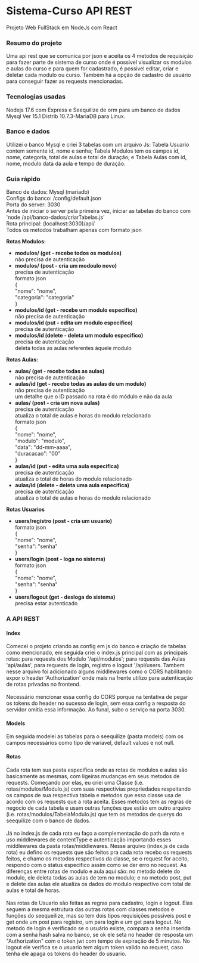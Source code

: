 # Sistema-Curso API REST
Projeto Web FullStack em NodeJs com React

### Resumo do projeto
Uma api rest que se comunica por json e aceita os 4 metodos de requisição para fazer parte de sistema de curso onde é possivel visualizar os modulos e aulas do curso e para quem for cadastrado, é possivel editar, criar e deletar cada modulo ou curso. Também há a opção de cadastro de usuário para conseguir fazer as requests mencionadas.

### Tecnologias usadas
Nodejs 17.6 com Express e Seequilize de orm para um banco de dados Mysql Ver 15.1 Distrib 10.7.3-MariaDB para Linux.

### Banco e dados
Utilizei o banco Mysql e criei 3 tabelas com um arquivo Js: Tabela Usuario contem somente id, nome e senha; Tabela Modulos tem os campos id, nome, categoria, total de aulas e total de duração; e Tabela Aulas com id, nome, modulo data da aula e tempo de duração.

### Guia rápido
Banco de dados: Mysql (mariadb) <br/>
Configs do banco: /config/default.json <br/>
Porta do server: 3030 <br/>
Antes de iniciar o server pela primeira vez, iniciar as tabelas do banco com 'node /api/banco-dados/criarTabelas.js' <br/>
Rota principal: (localhost:3030)/api/ <br/>
Todos os metodos trabalham apenas com formato json <br/>

**Rotas Modulos:**
- **modulos/ (get - recebe todos os modulos)** <br/>
não precisa de autenticação
- **modulos/ (post - cria um modoulo novo)** <br/>
precisa de autenticação <br/>
formato json  <br/>
{ <br/>
    "nome": "nome", <br/>
    "categoria": "categoria" <br/>
}
- **modulos/id (get - recebe um modulo especifico)** <br/>
não precisa de autenticação
- **modulos/id (put - edita um modulo especifico)** <br/>
precisa de autenticação
- **modulos/id (delete - deleta um modulo especifico)**<br/>
precisa de autenticação <br/>
deleta todas as aulas referentes àquele modulo

**Rotas Aulas:**
- **aulas/ (get - recebe todas as aulas)** <br/>
não precisa de autenticação
- **aulas/id (get - recebe todas as aulas de um modulo)** <br/>
não precisa de autenticação <br/>
um detalhe que o ID passado na rota é do módulo e não da aula
- **aulas/ (post - cria um nova aulas)** <br/>
precisa de autenticação <br/>
atualiza o total de aulas e horas do modulo relacionado <br/>
formato json <br/> 
{ <br/>
    "nome": "nome", <br/> 
    "modulo": "modulo", <br/> 
    "data": "dd-mm-aaaa", <br/>
    "duracacao": "00" <br/>
} <br/>
- **aulas/id (put - edita uma aula especifica)** <br/>
precisa de autenticação <br/>
atualiza o total de horas do modulo relacionado
- **aulas/id (delete - deleta uma aula especifica)** <br/>
precisa de autenticação <br/>
atualiza o total de aulas e horas do modulo relacionado

**Rotas Usuarios**
- **users/registro (post - cria um usuario)** <br/>
formato json <br/>
{ <br/>
    "nome": "nome", <br/>
    "senha": "senha" <br/>
} <br/>
- **users/login (post - loga no sistema)** <br/>
formato json <br/>
{ <br/>
    "nome": "nome", <br/>
    "senha": "senha" <br/>
} <br/>
- **users/logout (get - desloga do sistema)** <br/>
precisa estar autenticado



### A API REST
#### Index
Comecei o projeto criando as config em js do banco e criação de tabelas como mencionado, em seguida criei o index.js principal com as principais rotas: para requests dos Modulo '/api/modulos'; para requests das Aulas 'api/aulas', para requests de login, registro e logout '/api/users. Tambem nesse arquivo foi adicionado alguns middlewares como o CORS habilitando expor o header 'Authorization' onde mais na frente utilizo para autenticação de rotas privadas no frontend. <br/> <br/> Necessário mencionar essa config do CORS porque na tentativa de pegar os tokens do header no sucesso de login, sem essa config a resposta do servidor omitia essa informação. Ao funal, subo o serviço na porta 3030.

#### Models
Em seguida modelei as tabelas para o seequilize (pasta models) com os campos necessários como tipo de variavel, default values e not null.

#### Rotas
Cada rota tem sua pasta especifica onde as rotas de modulos e aulas são basicamente as mesmas, com ligeiras mudanças em seus metodos de requests. Começando por elas, eu criei uma Classe (i.e. rotas/modulos/Modulo.js) com suas respectivias propriedades respeitando os campos de sua respectiva tabela e metodos que essa classe usa de acordo com os requests que a rota aceita. Esses metodos tem as regras de negocio de cada tabela e usam outras funções que estão em outro arquivo (i.e. rotas/modulos/TabelaModulo.js) que tem os metodos de querys do seequilize com o banco de dados. <br/> <br/>
Já no index.js de cada rota eu faço a complementação do path da rota e uso middlewares de contentType e autenticação importando esses middlewares da pasta rotas/middlewares. Nesse arquivo (index.js de cada rota) eu defino os requests que são feitos pra cada rota recebo os requests feitos, e chamo os metodos respectivos da classe, se o request for aceito, respondo com o status especifico assim como se der erro no request. As diferenças entre rotas de modulo e aula aqui são: no metodo delete do modulo, ele deleta todas as aulas de tem no modulo; e no metodo post, put e delete das aulas ele atualiza os dados do modulo respectivo com total de aulas e total de horas. <br/> <br/>
Nas rotas de Usuario são feitas as regras para cadastro, login e logout. Elas seguem a mesma estrutura das outras rotas com classes metodos e funções do seequeilize, mas so tem dois tipos requisições possiveis post e get onde um post para registro, um para login e um get para logout. No metodo de login é verificado se o usuário existe, compara a senha inserida com a senha hash salva no banco, se ok ele seta no header de resposta um "Authorization" com o token jwt com tempo de expiração de 5 minutos. No logout ele verifica se o usuario tem algum token valido no request, caso tenha ele apaga os tokens do header do usuario.
